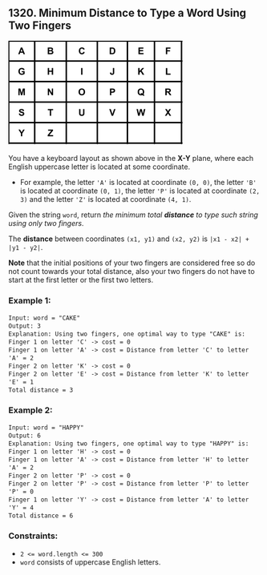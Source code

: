 ## 1320. Minimum Distance to Type a Word Using Two Fingers

![Keyboard](images/keyboard.png)

You have a keyboard layout as shown above in the **X-Y** plane, where each English uppercase letter is located at some coordinate.

* For example, the letter ```'A'``` is located at coordinate ```(0, 0)```, the letter ```'B'``` is located at coordinate ```(0, 1)```, the letter ```'P'``` is located at coordinate ```(2, 3)``` and the letter ```'Z'``` is located at coordinate ```(4, 1)```.

Given the string ```word```, return *the minimum total **distance** to type such string using only two fingers*.

The **distance** between coordinates ```(x1, y1)``` and ```(x2, y2)``` is ```|x1 - x2| + |y1 - y2|```.

**Note** that the initial positions of your two fingers are considered free so do not count towards your total distance, also your two fingers do not have to start at the first letter or the first two letters.

### Example 1:
```
Input: word = "CAKE"
Output: 3
Explanation: Using two fingers, one optimal way to type "CAKE" is:
Finger 1 on letter 'C' -> cost = 0
Finger 1 on letter 'A' -> cost = Distance from letter 'C' to letter 'A' = 2
Finger 2 on letter 'K' -> cost = 0
Finger 2 on letter 'E' -> cost = Distance from letter 'K' to letter 'E' = 1
Total distance = 3
```
### Example 2:
```
Input: word = "HAPPY"
Output: 6
Explanation: Using two fingers, one optimal way to type "HAPPY" is:
Finger 1 on letter 'H' -> cost = 0
Finger 1 on letter 'A' -> cost = Distance from letter 'H' to letter 'A' = 2
Finger 2 on letter 'P' -> cost = 0
Finger 2 on letter 'P' -> cost = Distance from letter 'P' to letter 'P' = 0
Finger 1 on letter 'Y' -> cost = Distance from letter 'A' to letter 'Y' = 4
Total distance = 6
```

### Constraints:

* ```2 <= word.length <= 300```
* ```word``` consists of uppercase English letters.